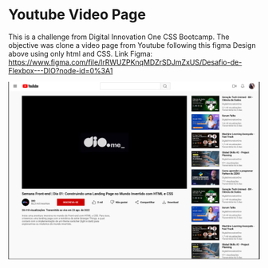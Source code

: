 # Youtube Video Page
This is a challenge from Digital Innovation One CSS Bootcamp.
The objective was clone a video page from Youtube following this figma Design above using only html and CSS.
Link Figma: https://www.figma.com/file/lrRWUZPKnqMDZrSDJmZxUS/Desafio-de-Flexbox---DIO?node-id=0%3A1

![Figma Design](/Figma.png "Figma Design")
